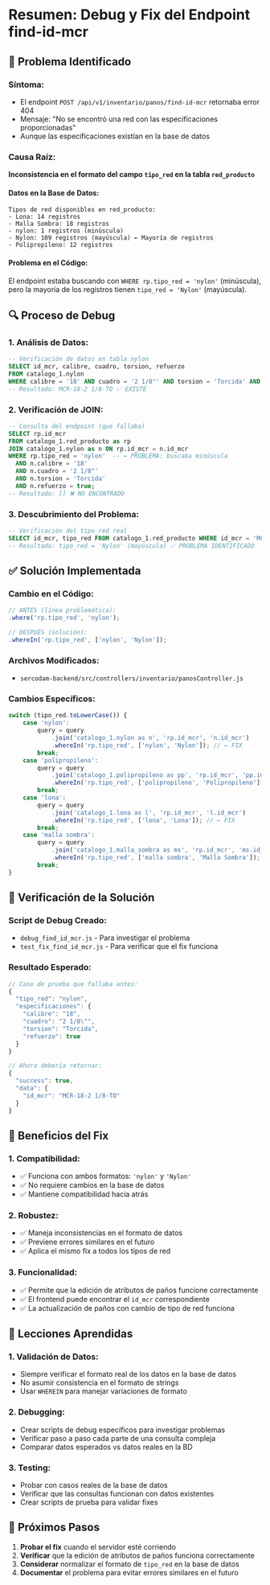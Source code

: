 # Resumen: Debug y Fix del Endpoint find-id-mcr

## 🐛 Problema Identificado

### **Síntoma:**
- El endpoint `POST /api/v1/inventario/panos/find-id-mcr` retornaba error 404
- Mensaje: "No se encontró una red con las especificaciones proporcionadas"
- Aunque las especificaciones existían en la base de datos

### **Causa Raíz:**
**Inconsistencia en el formato del campo `tipo_red` en la tabla `red_producto`**

#### **Datos en la Base de Datos:**
```
Tipos de red disponibles en red_producto:
- Lona: 14 registros
- Malla Sombra: 18 registros  
- nylon: 1 registros (minúscula)
- Nylon: 109 registros (mayúscula) ← Mayoría de registros
- Polipropileno: 12 registros
```

#### **Problema en el Código:**
El endpoint estaba buscando con `WHERE rp.tipo_red = 'nylon'` (minúscula), pero la mayoría de los registros tienen `tipo_red = 'Nylon'` (mayúscula).

## 🔍 Proceso de Debug

### **1. Análisis de Datos:**
```sql
-- Verificación de datos en tabla nylon
SELECT id_mcr, calibre, cuadro, torsion, refuerzo 
FROM catalogo_1.nylon 
WHERE calibre = '18' AND cuadro = '2 1/8"' AND torsion = 'Torcida' AND refuerzo = true;
-- Resultado: MCR-18-2 1/8-TO ✅ EXISTE
```

### **2. Verificación de JOIN:**
```sql
-- Consulta del endpoint (que fallaba)
SELECT rp.id_mcr
FROM catalogo_1.red_producto as rp
JOIN catalogo_1.nylon as n ON rp.id_mcr = n.id_mcr
WHERE rp.tipo_red = 'nylon'  -- ← PROBLEMA: buscaba minúscula
  AND n.calibre = '18'
  AND n.cuadro = '2 1/8"'
  AND n.torsion = 'Torcida'
  AND n.refuerzo = true;
-- Resultado: [] ❌ NO ENCONTRADO
```

### **3. Descubrimiento del Problema:**
```sql
-- Verificación del tipo_red real
SELECT id_mcr, tipo_red FROM catalogo_1.red_producto WHERE id_mcr = 'MCR-18-2 1/8-TO';
-- Resultado: tipo_red = 'Nylon' (mayúscula) ✅ PROBLEMA IDENTIFICADO
```

## ✅ Solución Implementada

### **Cambio en el Código:**
```javascript
// ANTES (línea problemática):
.where('rp.tipo_red', 'nylon');

// DESPUÉS (solución):
.whereIn('rp.tipo_red', ['nylon', 'Nylon']);
```

### **Archivos Modificados:**
- `sercodam-backend/src/controllers/inventario/panosController.js`

### **Cambios Específicos:**
```javascript
switch (tipo_red.toLowerCase()) {
    case 'nylon':
        query = query
            .join('catalogo_1.nylon as n', 'rp.id_mcr', 'n.id_mcr')
            .whereIn('rp.tipo_red', ['nylon', 'Nylon']); // ← FIX
        break;
    case 'polipropileno':
        query = query
            .join('catalogo_1.polipropileno as pp', 'rp.id_mcr', 'pp.id_mcr')
            .whereIn('rp.tipo_red', ['polipropileno', 'Polipropileno']); // ← FIX
        break;
    case 'lona':
        query = query
            .join('catalogo_1.lona as l', 'rp.id_mcr', 'l.id_mcr')
            .whereIn('rp.tipo_red', ['lona', 'Lona']); // ← FIX
        break;
    case 'malla sombra':
        query = query
            .join('catalogo_1.malla_sombra as ms', 'rp.id_mcr', 'ms.id_mcr')
            .whereIn('rp.tipo_red', ['malla sombra', 'Malla Sombra']); // ← FIX
        break;
}
```

## 🧪 Verificación de la Solución

### **Script de Debug Creado:**
- `debug_find_id_mcr.js` - Para investigar el problema
- `test_fix_find_id_mcr.js` - Para verificar que el fix funciona

### **Resultado Esperado:**
```javascript
// Caso de prueba que fallaba antes:
{
  "tipo_red": "nylon",
  "especificaciones": {
    "calibre": "18",
    "cuadro": "2 1/8\"",
    "torsion": "Torcida", 
    "refuerzo": true
  }
}

// Ahora debería retornar:
{
  "success": true,
  "data": {
    "id_mcr": "MCR-18-2 1/8-TO"
  }
}
```

## 🎯 Beneficios del Fix

### **1. Compatibilidad:**
- ✅ Funciona con ambos formatos: `'nylon'` y `'Nylon'`
- ✅ No requiere cambios en la base de datos
- ✅ Mantiene compatibilidad hacia atrás

### **2. Robustez:**
- ✅ Maneja inconsistencias en el formato de datos
- ✅ Previene errores similares en el futuro
- ✅ Aplica el mismo fix a todos los tipos de red

### **3. Funcionalidad:**
- ✅ Permite que la edición de atributos de paños funcione correctamente
- ✅ El frontend puede encontrar el `id_mcr` correspondiente
- ✅ La actualización de paños con cambio de tipo de red funciona

## 📝 Lecciones Aprendidas

### **1. Validación de Datos:**
- Siempre verificar el formato real de los datos en la base de datos
- No asumir consistencia en el formato de strings
- Usar `WHEREIN` para manejar variaciones de formato

### **2. Debugging:**
- Crear scripts de debug específicos para investigar problemas
- Verificar paso a paso cada parte de una consulta compleja
- Comparar datos esperados vs datos reales en la BD

### **3. Testing:**
- Probar con casos reales de la base de datos
- Verificar que las consultas funcionan con datos existentes
- Crear scripts de prueba para validar fixes

## 🚀 Próximos Pasos

1. **Probar el fix** cuando el servidor esté corriendo
2. **Verificar** que la edición de atributos de paños funciona correctamente
3. **Considerar** normalizar el formato de `tipo_red` en la base de datos
4. **Documentar** el problema para evitar errores similares en el futuro 